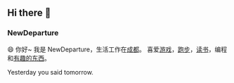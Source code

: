## Hi there 👋


### NewDeparture

😄 你好~ 我是 NewDeparture，生活工作在[成都](https://zh.wikipedia.org/zh-hans/%E6%88%90%E9%83%BD%E5%B8%82)。
喜爱[游戏]()，[跑步](https://newdeparture.github.io/Running_Page/)，[读书]()，编程和[有趣的东西]()。

Yesterday you said tomorrow. 






<!--
**NewDeparture/NewDeparture** is a ✨ _special_ ✨ repository because its `README.md` (this file) appears on your GitHub profile.

Here are some ideas to get you started:

- 🔭 I’m currently working on ...
- 🌱 I’m currently learning ...
- 👯 I’m looking to collaborate on ...
- 🤔 I’m looking for help with ...
- 💬 Ask me about ...
- 📫 How to reach me: ...
- 😄 Pronouns: ...
- ⚡ Fun fact: ...
-->
